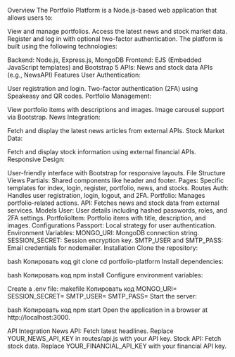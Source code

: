 Overview
The Portfolio Platform is a Node.js-based web application that allows users to:

View and manage portfolios.
Access the latest news and stock market data.
Register and log in with optional two-factor authentication.
The platform is built using the following technologies:

Backend: Node.js, Express.js, MongoDB
Frontend: EJS (Embedded JavaScript templates) and Bootstrap 5
APIs: News and stock data APIs (e.g., NewsAPI)
Features
User Authentication:

User registration and login.
Two-factor authentication (2FA) using Speakeasy and QR codes.
Portfolio Management:

View portfolio items with descriptions and images.
Image carousel support via Bootstrap.
News Integration:

Fetch and display the latest news articles from external APIs.
Stock Market Data:

Fetch and display stock information using external financial APIs.
Responsive Design:

User-friendly interface with Bootstrap for responsive layouts.
File Structure
Views
Partials: Shared components like header and footer.
Pages: Specific templates for index, login, register, portfolio, news, and stocks.
Routes
Auth: Handles user registration, login, logout, and 2FA.
Portfolio: Manages portfolio-related actions.
API: Fetches news and stock data from external services.
Models
User: User details including hashed passwords, roles, and 2FA settings.
PortfolioItem: Portfolio items with title, description, and images.
Configurations
Passport: Local strategy for user authentication.
Environment Variables:
MONGO_URI: MongoDB connection string.
SESSION_SECRET: Session encryption key.
SMTP_USER and SMTP_PASS: Email credentials for nodemailer.
Installation
Clone the repository:

bash
Копировать код
git clone <repository-url>
cd portfolio-platform
Install dependencies:

bash
Копировать код
npm install
Configure environment variables:

Create a .env file:
makefile
Копировать код
MONGO_URI=<your-mongodb-uri>
SESSION_SECRET=<your-session-secret>
SMTP_USER=<your-smtp-email>
SMTP_PASS=<your-smtp-password>
Start the server:

bash
Копировать код
npm start
Open the application in a browser at http://localhost:3000.

API Integration
News API: Fetch latest headlines. Replace YOUR_NEWS_API_KEY in routes/api.js with your API key.
Stock API: Fetch stock data. Replace YOUR_FINANCIAL_API_KEY with your financial API key.